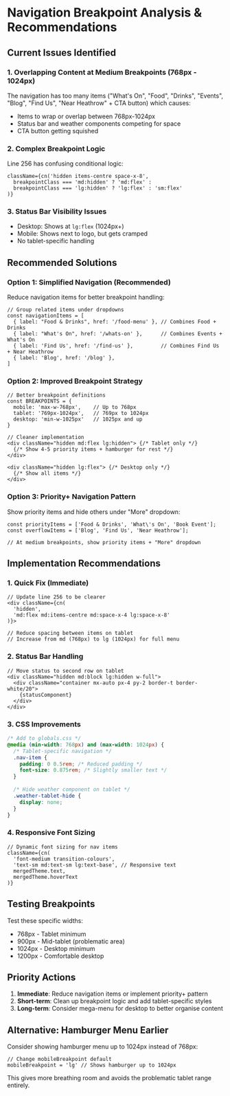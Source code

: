 # Navigation Breakpoint Analysis & Recommendations

## Current Issues Identified

### 1. **Overlapping Content at Medium Breakpoints (768px - 1024px)**
The navigation has too many items ("What's On", "Food", "Drinks", "Events", "Blog", "Find Us", "Near Heathrow" + CTA button) which causes:
- Items to wrap or overlap between 768px-1024px
- Status bar and weather components competing for space
- CTA button getting squished

### 2. **Complex Breakpoint Logic**
Line 256 has confusing conditional logic:
```tsx
className={cn('hidden items-centre space-x-8', 
  breakpointClass === 'md:hidden' ? 'md:flex' : 
  breakpointClass === 'lg:hidden' ? 'lg:flex' : 'sm:flex'
)}
```

### 3. **Status Bar Visibility Issues**
- Desktop: Shows at `lg:flex` (1024px+)
- Mobile: Shows next to logo, but gets cramped
- No tablet-specific handling

## Recommended Solutions

### Option 1: **Simplified Navigation (Recommended)**
Reduce navigation items for better breakpoint handling:

```tsx
// Group related items under dropdowns
const navigationItems = [
  { label: "Food & Drinks", href: '/food-menu' }, // Combines Food + Drinks
  { label: "What's On", href: '/whats-on' },      // Combines Events + What's On
  { label: 'Find Us', href: '/find-us' },         // Combines Find Us + Near Heathrow
  { label: 'Blog', href: '/blog' },
]
```

### Option 2: **Improved Breakpoint Strategy**

```tsx
// Better breakpoint definitions
const BREAKPOINTS = {
  mobile: 'max-w-768px',    // Up to 768px
  tablet: '769px-1024px',   // 769px to 1024px  
  desktop: 'min-w-1025px'   // 1025px and up
}

// Cleaner implementation
<div className="hidden md:flex lg:hidden"> {/* Tablet only */}
  {/* Show 4-5 priority items + hamburger for rest */}
</div>

<div className="hidden lg:flex"> {/* Desktop only */}
  {/* Show all items */}
</div>
```

### Option 3: **Priority+ Navigation Pattern**
Show priority items and hide others under "More" dropdown:

```tsx
const priorityItems = ['Food & Drinks', 'What\'s On', 'Book Event'];
const overflowItems = ['Blog', 'Find Us', 'Near Heathrow'];

// At medium breakpoints, show priority items + "More" dropdown
```

## Implementation Recommendations

### 1. **Quick Fix (Immediate)**
```tsx
// Update line 256 to be clearer
<div className={cn(
  'hidden',
  'md:flex md:items-centre md:space-x-4 lg:space-x-8'
)}>

// Reduce spacing between items on tablet
// Increase from md (768px) to lg (1024px) for full menu
```

### 2. **Status Bar Handling**
```tsx
// Move status to second row on tablet
<div className="hidden md:block lg:hidden w-full">
  <div className="container mx-auto px-4 py-2 border-t border-white/20">
    {statusComponent}
  </div>
</div>
```

### 3. **CSS Improvements**
```css
/* Add to globals.css */
@media (min-width: 768px) and (max-width: 1024px) {
  /* Tablet-specific navigation */
  .nav-item {
    padding: 0 0.5rem; /* Reduced padding */
    font-size: 0.875rem; /* Slightly smaller text */
  }
  
  /* Hide weather component on tablet */
  .weather-tablet-hide {
    display: none;
  }
}
```

### 4. **Responsive Font Sizing**
```tsx
// Dynamic font sizing for nav items
className={cn(
  'font-medium transition-colours',
  'text-sm md:text-sm lg:text-base', // Responsive text
  mergedTheme.text,
  mergedTheme.hoverText
)}
```

## Testing Breakpoints

Test these specific widths:
- 768px - Tablet minimum
- 900px - Mid-tablet (problematic area)
- 1024px - Desktop minimum
- 1200px - Comfortable desktop

## Priority Actions

1. **Immediate**: Reduce navigation items or implement priority+ pattern
2. **Short-term**: Clean up breakpoint logic and add tablet-specific styles
3. **Long-term**: Consider mega-menu for desktop to better organise content

## Alternative: Hamburger Menu Earlier

Consider showing hamburger menu up to 1024px instead of 768px:
```tsx
// Change mobileBreakpoint default
mobileBreakpoint = 'lg' // Shows hamburger up to 1024px
```

This gives more breathing room and avoids the problematic tablet range entirely.